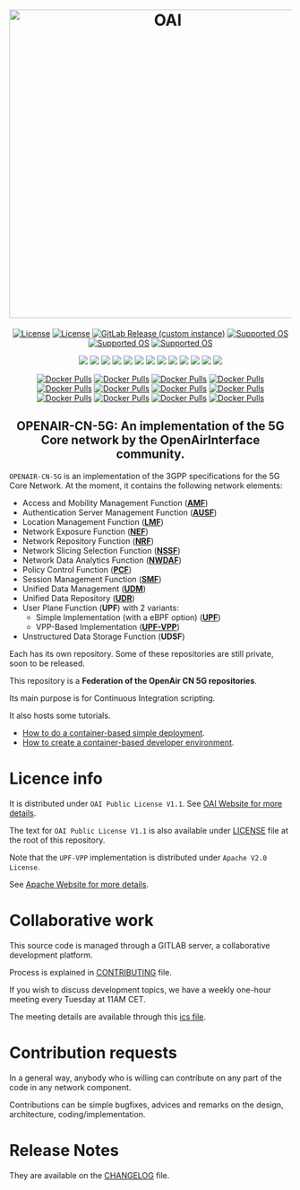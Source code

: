 <h1 align="center">
    <a href="https://openairinterface.org/"><img src="https://openairinterface.org/wp-content/uploads/2015/06/cropped-oai_final_logo.png" alt="OAI" width="550"></a>
</h1>

<p align="center">
    <a href="https://gitlab.eurecom.fr/oai/cn5g/oai-cn5g-fed/-/blob/master/LICENSE"><img src="https://img.shields.io/badge/license-OAI--Public--V1.1-blue" alt="License"></a>
    <a href="https://gitlab.eurecom.fr/oai/cn5g/oai-cn5g-upf-vpp/-/blob/master/LICENSE"><img src="https://img.shields.io/badge/license-Apache--2.0-blue" alt="License"></a>
    <a href="https://gitlab.eurecom.fr/oai/cn5g/oai-cn5g-fed/-/releases"><img alt="GitLab Release (custom instance)" src="https://img.shields.io/gitlab/v/release/oai/cn5g/oai-cn5g-fed?gitlab_url=https%3A%2F%2Fgitlab.eurecom.fr&include_prereleases&sort=semver"></a>
    <a href="https://releases.ubuntu.com/20.04/"><img src="https://img.shields.io/badge/OS-Ubuntu20-Green" alt="Supported OS"></a>
    <a href="https://releases.ubuntu.com/22.04/"><img src="https://img.shields.io/badge/OS-Ubuntu22-Green" alt="Supported OS"></a>
    <a href="https://www.redhat.com/en/enterprise-linux-9"><img src="https://img.shields.io/badge/OS-RHEL9-Green" alt="Supported OS"></a>
</p>

<p align="center">
    <a href="https://jenkins-oai.eurecom.fr/job/OAI-CN5G-AMF/"><img src="https://img.shields.io/jenkins/build?jobUrl=https%3A%2F%2Fjenkins-oai.eurecom.fr%2Fjob%2FOAI-CN5G-AMF%2F&label=build%20AMF"></a>
    <a href="https://jenkins-oai.eurecom.fr/job/OAI-CN5G-AUSF/"><img src="https://img.shields.io/jenkins/build?jobUrl=https%3A%2F%2Fjenkins-oai.eurecom.fr%2Fjob%2FOAI-CN5G-AUSF%2F&label=build%20AUSF"></a>
    <a href="https://jenkins-oai.eurecom.fr/job/OAI-CN5G-LMF/"><img src="https://img.shields.io/jenkins/build?jobUrl=https%3A%2F%2Fjenkins-oai.eurecom.fr%2Fjob%2FOAI-CN5G-LMF%2F&label=build%20LMF"></a>
    <a href="https://jenkins-oai.eurecom.fr/job/OAI-CN5G-NEF/"><img src="https://img.shields.io/jenkins/build?jobUrl=https%3A%2F%2Fjenkins-oai.eurecom.fr%2Fjob%2FOAI-CN5G-NEF%2F&label=build%20NEF"></a>
    <a href="https://jenkins-oai.eurecom.fr/job/OAI-CN5G-NRF/"><img src="https://img.shields.io/jenkins/build?jobUrl=https%3A%2F%2Fjenkins-oai.eurecom.fr%2Fjob%2FOAI-CN5G-NRF%2F&label=build%20NRF"></a>
    <a href="https://jenkins-oai.eurecom.fr/job/OAI-CN5G-NSSF/"><img src="https://img.shields.io/jenkins/build?jobUrl=https%3A%2F%2Fjenkins-oai.eurecom.fr%2Fjob%2FOAI-CN5G-NSSF%2F&label=build%20NSSF"></a>
    <a href="https://jenkins-oai.eurecom.fr/job/OAI-CN5G-NWDAF/"><img src="https://img.shields.io/jenkins/build?jobUrl=https%3A%2F%2Fjenkins-oai.eurecom.fr%2Fjob%2FOAI-CN5G-NWDAF%2F&label=build%20NWDAF"></a>
    <a href="https://jenkins-oai.eurecom.fr/job/OAI-CN5G-PCF/"><img src="https://img.shields.io/jenkins/build?jobUrl=https%3A%2F%2Fjenkins-oai.eurecom.fr%2Fjob%2FOAI-CN5G-PCF%2F&label=build%20PCF"></a>
    <a href="https://jenkins-oai.eurecom.fr/job/OAI-CN5G-SMF/"><img src="https://img.shields.io/jenkins/build?jobUrl=https%3A%2F%2Fjenkins-oai.eurecom.fr%2Fjob%2FOAI-CN5G-SMF%2F&label=build%20SMF"></a>
    <a href="https://jenkins-oai.eurecom.fr/job/OAI-CN5G-UDM/"><img src="https://img.shields.io/jenkins/build?jobUrl=https%3A%2F%2Fjenkins-oai.eurecom.fr%2Fjob%2FOAI-CN5G-UDM%2F&label=build%20UDM"></a>
    <a href="https://jenkins-oai.eurecom.fr/job/OAI-CN5G-UDR/"><img src="https://img.shields.io/jenkins/build?jobUrl=https%3A%2F%2Fjenkins-oai.eurecom.fr%2Fjob%2FOAI-CN5G-UDR%2F&label=build%20UDR"></a>
    <a href="https://jenkins-oai.eurecom.fr/job/OAI-CN5G-UPF/"><img src="https://img.shields.io/jenkins/build?jobUrl=https%3A%2F%2Fjenkins-oai.eurecom.fr%2Fjob%2FOAI-CN5G-UPF%2F&label=build%20UPF"></a>
    <a href="https://jenkins-oai.eurecom.fr/job/OAI-CN5G-UPF-VPP/"><img src="https://img.shields.io/jenkins/build?jobUrl=https%3A%2F%2Fjenkins-oai.eurecom.fr%2Fjob%2FOAI-CN5G-UPF-VPP%2F&label=build%20UPF-VPP"></a>
</p>

<p align="center">
  <a href="https://hub.docker.com/r/oaisoftwarealliance/oai-amf"><img alt="Docker Pulls" src="https://img.shields.io/docker/pulls/oaisoftwarealliance/oai-amf?label=amf%20docker%20pulls"></a>
  <a href="https://hub.docker.com/r/oaisoftwarealliance/oai-ausf"><img alt="Docker Pulls" src="https://img.shields.io/docker/pulls/oaisoftwarealliance/oai-ausf?label=ausf%20docker%20pulls"></a>
  <a href="https://hub.docker.com/r/oaisoftwarealliance/oai-lmf"><img alt="Docker Pulls" src="https://img.shields.io/docker/pulls/oaisoftwarealliance/oai-lmf?label=lmf%20docker%20pulls"></a>
  <a href="https://hub.docker.com/r/oaisoftwarealliance/oai-nef"><img alt="Docker Pulls" src="https://img.shields.io/docker/pulls/oaisoftwarealliance/oai-nef?label=nef%20docker%20pulls"></a>
  <a href="https://hub.docker.com/r/oaisoftwarealliance/oai-nrf"><img alt="Docker Pulls" src="https://img.shields.io/docker/pulls/oaisoftwarealliance/oai-nrf?label=nrf%20docker%20pulls"></a>
  <a href="https://hub.docker.com/r/oaisoftwarealliance/oai-nssf"><img alt="Docker Pulls" src="https://img.shields.io/docker/pulls/oaisoftwarealliance/oai-nssf?label=nssf%20docker%20pulls"></a>
  <a href="https://hub.docker.com/r/oaisoftwarealliance/oai-pcf"><img alt="Docker Pulls" src="https://img.shields.io/docker/pulls/oaisoftwarealliance/oai-pcf?label=pcf%20docker%20pulls"></a>
  <a href="https://hub.docker.com/r/oaisoftwarealliance/oai-smf"><img alt="Docker Pulls" src="https://img.shields.io/docker/pulls/oaisoftwarealliance/oai-smf?label=smf%20docker%20pulls"></a>
  <a href="https://hub.docker.com/r/oaisoftwarealliance/oai-udm"><img alt="Docker Pulls" src="https://img.shields.io/docker/pulls/oaisoftwarealliance/oai-udm?label=udm%20docker%20pulls"></a>
  <a href="https://hub.docker.com/r/oaisoftwarealliance/oai-udr"><img alt="Docker Pulls" src="https://img.shields.io/docker/pulls/oaisoftwarealliance/oai-udr?label=udr%20docker%20pulls"></a>
  <a href="https://hub.docker.com/r/oaisoftwarealliance/oai-upf"><img alt="Docker Pulls" src="https://img.shields.io/docker/pulls/oaisoftwarealliance/oai-upf?label=upf%20docker%20pulls"></a>
  <a href="https://hub.docker.com/r/oaisoftwarealliance/oai-upf-vpp"><img alt="Docker Pulls" src="https://img.shields.io/docker/pulls/oaisoftwarealliance/oai-upf-vpp?label=upf-vpp%20docker%20pulls"></a>
</p>

<h2 align="center">
 OPENAIR-CN-5G: An implementation of the 5G Core network by the OpenAirInterface community.
</h2>

`OPENAIR-CN-5G` is an implementation of the 3GPP specifications for the 5G Core Network.
At the moment, it contains the following network elements:

* Access and Mobility Management Function (**[AMF](https://gitlab.eurecom.fr/oai/cn5g/oai-cn5g-amf)**)
* Authentication Server Management Function (**[AUSF](https://gitlab.eurecom.fr/oai/cn5g/oai-cn5g-ausf)**)
* Location Management Function (**[LMF](https://gitlab.eurecom.fr/oai/cn5g/oai-cn5g-lmf)**)
* Network Exposure Function (**[NEF](https://gitlab.eurecom.fr/oai/cn5g/oai-cn5g-nef)**)
* Network Repository Function (**[NRF](https://gitlab.eurecom.fr/oai/cn5g/oai-cn5g-nrf)**)
* Network Slicing Selection Function (**[NSSF](https://gitlab.eurecom.fr/oai/cn5g/oai-cn5g-nssf)**)
* Network Data Analytics Function (**[NWDAF](https://gitlab.eurecom.fr/oai/cn5g/oai-cn5g-nwdaf)**)
* Policy Control Function (**[PCF](https://gitlab.eurecom.fr/oai/cn5g/oai-cn5g-pcf)**)
* Session Management Function (**[SMF](https://gitlab.eurecom.fr/oai/cn5g/oai-cn5g-smf)**)
* Unified Data Management (**[UDM](https://gitlab.eurecom.fr/oai/cn5g/oai-cn5g-udm)**)
* Unified Data Repository (**[UDR](https://gitlab.eurecom.fr/oai/cn5g/oai-cn5g-udr)**)
* User Plane Function (**UPF**) with 2 variants:
  * Simple Implementation (with a eBPF option) (**[UPF](https://gitlab.eurecom.fr/oai/cn5g/oai-cn5g-upf)**)
  * VPP-Based Implementation (**[UPF-VPP](https://gitlab.eurecom.fr/oai/cn5g/oai-cn5g-upf-vpp)**)
* Unstructured Data Storage Function (**UDSF**)

Each has its own repository. Some of these repositories are still private, soon to be released.

This repository is a **Federation of the OpenAir CN 5G repositories**.

Its main purpose is for Continuous Integration scripting.

It also hosts some tutorials.

* [How to do a container-based simple deployment](docs/DEPLOY_HOME.md).
* [How to create a container-based developer environment](docs/DEBUG_5G_CORE.md).

# Licence info

It is distributed under `OAI Public License V1.1`.
See [OAI Website for more details](https://www.openairinterface.org/?page_id=698).

The text for `OAI Public License V1.1` is also available under [LICENSE](LICENSE)
file at the root of this repository.

Note that the `UPF-VPP` implementation is distributed under `Apache V2.0 License`.

See [Apache Website for more details](http://www.apache.org/licenses/LICENSE-2.0).

# Collaborative work

This source code is managed through a GITLAB server, a collaborative development platform.

Process is explained in [CONTRIBUTING](CONTRIBUTING.md) file.

If you wish to discuss development topics, we have a weekly one-hour meeting every Tuesday at 11AM CET.

The meeting details are available through this [ics file](./docs/meeting_invitations/invite-2024.ics).

# Contribution requests

In a general way, anybody who is willing can contribute on any part of the
code in any network component.

Contributions can be simple bugfixes, advices and remarks on the design,
architecture, coding/implementation.

# Release Notes

They are available on the [CHANGELOG](CHANGELOG.md) file.


